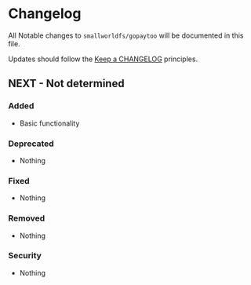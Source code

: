 # Changelog

All Notable changes to `smallworldfs/gopaytoo` will be documented in this file.

Updates should follow the [Keep a CHANGELOG](http://keepachangelog.com/) principles.

## NEXT - Not determined

### Added
- Basic functionality

### Deprecated
- Nothing

### Fixed
- Nothing

### Removed
- Nothing

### Security
- Nothing